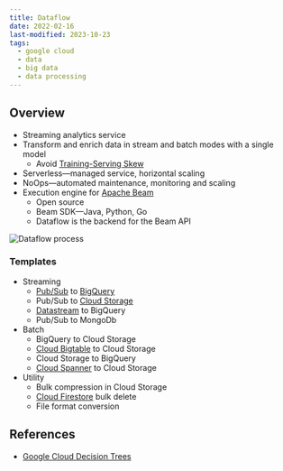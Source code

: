 ```yaml
---
title: Dataflow
date: 2022-02-16
last-modified: 2023-10-23
tags:
  - google cloud
  - data
  - big data
  - data processing
---
```


## Overview

- Streaming analytics service
- Transform and enrich data in stream and batch modes with a single model
	- Avoid [Training-Serving Skew](Training-Serving%20Skew.md)
- Serverless—managed service, horizontal scaling
- NoOps—automated maintenance, monitoring and scaling
- Execution engine for [Apache Beam](notes/Apache%20Beam.md)
	- Open source
	- Beam SDK—Java, Python, Go
	- Dataflow is the backend for the Beam API

![Dataflow process](files/dataflow_process.svg)

### Templates

- Streaming
	- [Pub/Sub](notes/Pub%20Sub.md) to [BigQuery](notes/BigQuery.md)
	- Pub/Sub to [Cloud Storage](notes/Cloud%20Storage.md)
	- [Datastream](notes/Datastream.md) to BigQuery
	- Pub/Sub to MongoDb
- Batch
	- BigQuery to Cloud Storage
	- [Cloud Bigtable](notes/Cloud%20Bigtable.md) to Cloud Storage
	- Cloud Storage to BigQuery
	- [Cloud Spanner](notes/Cloud%20Spanner.md) to Cloud Storage
- Utility
	- Bulk compression in Cloud Storage
	- [Cloud Firestore](notes/Cloud%20Firestore.md) bulk delete
	- File format conversion

## References

- [Google Cloud Decision Trees](notes/moc/Google%20Cloud%20Decision%20Trees.md)
